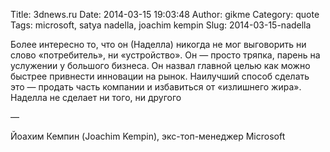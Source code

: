 Title: 3dnews.ru
Date: 2014-03-15 19:03:48
Author: gikme
Category: quote
Tags: microsoft, satya nadella, joachim kempin
Slug: 2014-03-15-nadella

Более интересно то, что он (Наделла) никогда не мог выговорить ни слово
«потребитель», ни «устройство». Он — просто тряпка, парень на услужении
у большого бизнеса. Он назвал главной целью как можно быстрее привнести
инновации на рынок. Наилучший способ сделать это — продать часть
компании и избавиться от «излишнего жира». Наделла не сделает ни того,
ни другого

—

Йоахим Кемпин <span>(Joachim Kempin), экс-топ-менеджер Microsoft</span>

